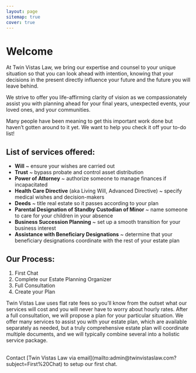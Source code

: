 ```yaml
---
layout: page
sitemap: true
cover: true
---
```


# Welcome

At Twin Vistas Law, we bring our expertise and counsel to your unique
situation so that you can look ahead with intention, knowing that your
decisions in the present directly influence your future and the future
you will leave behind.

We strive to offer you life-affirming clarity of vision as we
compassionately assist you with planning ahead for your final
years, unexpected events, your loved ones, and your communities.

Many people have been meaning to get this important work done
but haven’t gotten around to it yet. We want to help you check it off
your to-do list!

## List of services offered:
- **Will** ~ ensure your wishes are carried out
- **Trust** ~ bypass probate and control asset distribution
- **Power of Attorney** ~ authorize someone to manage finances if incapacitated
- **Health Care Directive** (aka Living Will, Advanced Directive) ~ specify medical wishes and decision-makers
- **Deeds** ~ title real estate so it passes according to your plan
- **Parental Designation of Standby Custodian of Minor** ~ name someone to care for your children in your absence
- **Business Succession Planning** ~ set up a smooth transition for your business interest
- **Assistance with Beneficiary Designations** ~ determine that your beneficiary designations coordinate with the rest of your estate plan

## Our Process:
1. First Chat
2. Complete our Estate Planning Organizer
3. Full Consultation
4. Create your Plan

Twin Vistas Law uses flat rate fees so you’ll know from the outset what our services will cost and you will never have to worry about hourly rates. After a full consultation, we will propose a plan for your particular situation. We offer many services to assist you with your estate plan, which are available separately as needed, but a truly comprehensive estate plan will coordinate multiple documents, and we will typically combine several into a holistic service package.

<br>
Contact [Twin Vistas Law via email](mailto:admin@twinvistaslaw.com?subject=First%20Chat) to setup our first chat. <a href="mailto:admin@twinvistaslaw.com"><span class="icon-mail"></span></a>
